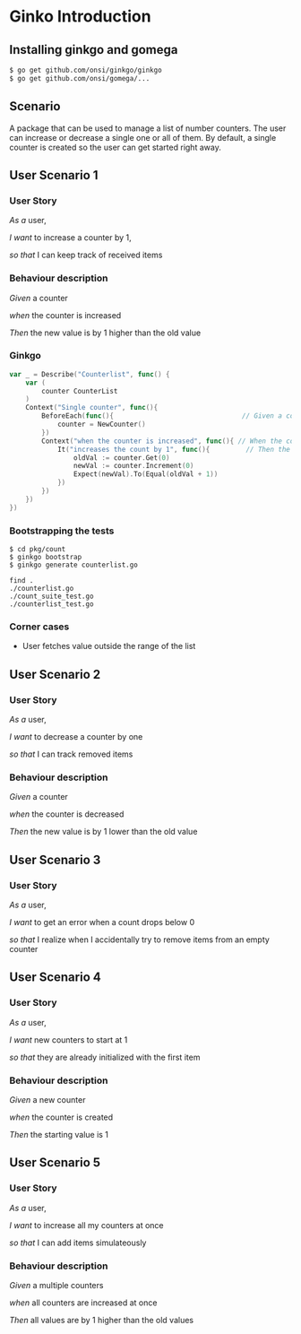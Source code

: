 # Ginko Introduction

## Installing ginkgo and gomega


```bash
$ go get github.com/onsi/ginkgo/ginkgo
$ go get github.com/onsi/gomega/...
```

## Scenario

A package that can be used to manage a list of number counters. The user can increase or decrease a single one or all of them.
By default, a single counter is created so the user can get started right away.


## User Scenario 1

### User Story

*As a* user,

*I want* to increase a counter by 1,

*so that* I can keep track of received items

### Behaviour description

*Given* a counter

*when* the counter is increased

*Then* the new value is by 1 higher than the old value

### Ginkgo

```go
var _ = Describe("Counterlist", func() {
	var (
		counter CounterList
	)
	Context("Single counter", func(){
		BeforeEach(func(){                                // Given a counter
			counter = NewCounter()
		})
		Context("when the counter is increased", func(){ // When the counter is increased
			It("increases the count by 1", func(){         // Then the new value is 1 higher than the old value
				oldVal := counter.Get(0)
				newVal := counter.Increment(0)
				Expect(newVal).To(Equal(oldVal + 1))
			})
		})
	})
})
```

### Bootstrapping the tests

```
$ cd pkg/count
$ ginkgo bootstrap
$ ginkgo generate counterlist.go

find .
./counterlist.go
./count_suite_test.go
./counterlist_test.go
```

### Corner cases

* User fetches value outside the range of the list


## User Scenario 2

### User Story

*As a* user,

*I want* to decrease a counter by one

*so that* I can track removed items

### Behaviour description

*Given* a counter

*when* the counter is decreased

*Then* the new value is by 1 lower than the old value

## User Scenario 3

### User Story

*As a* user,

*I want* to get an error when a count drops below 0

*so that* I realize when I accidentally try to remove items from an empty counter

## User Scenario 4

### User Story

*As a* user,

*I want* new counters to start at 1

*so that* they are already initialized with the first item

### Behaviour description

*Given* a new counter

*when* the counter is created

*Then* the starting value is 1

## User Scenario 5

### User Story

*As a* user,

*I want* to increase all my counters at once

*so that* I can add items simulateously

### Behaviour description

*Given* a multiple counters

*when* all counters are increased at once

*Then* all values are by 1 higher than the old values

